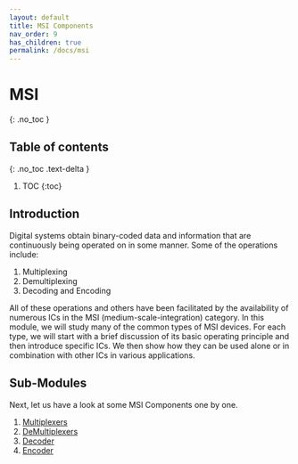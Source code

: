 ```yaml
---
layout: default
title: MSI Components
nav_order: 9
has_children: true
permalink: /docs/msi
---
```

# MSI
{: .no_toc }

## Table of contents
{: .no_toc .text-delta }

1. TOC
{:toc}

## Introduction

Digital systems obtain binary-coded data and information that are continuously being operated on in some manner. 
Some of the operations include:

1. Multiplexing
2. Demultiplexing
3. Decoding and Encoding

All of these operations and others have been facilitated by the availability of numerous ICs in the MSI
(medium-scale-integration) category.
In this module, we will study many of the common types of MSI devices. 
For each type, we will start with a brief discussion of its basic operating principle and then introduce specific ICs. 
We then show how they can be used alone or in combination with other ICs in various applications.


## Sub-Modules

Next, let us have a look at some MSI Components one by one.

1. [Multiplexers](https://learn.circuitverse.org/docs/MSI/mux.html)
2. [DeMultiplexers](https://learn.circuitverse.org/docs/MSI/demux.html)
3. [Decoder](https://learn.circuitverse.org/docs/MSI/decoder.html)
4. [Encoder](https://learn.circuitverse.org/docs/MSI/encoder.html)

